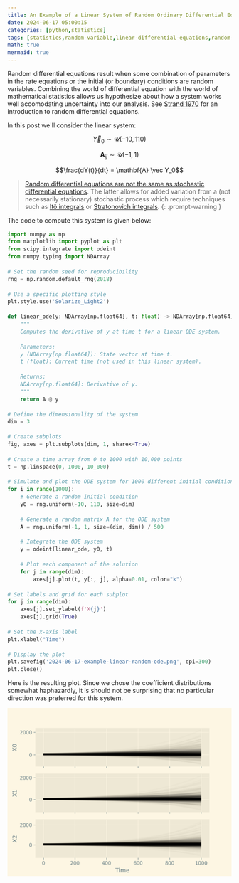 ```yaml
---
title: An Example of a Linear System of Random Ordinary Differential Equations
date: 2024-06-17 05:00:15
categories: [python,statistics]
tags: [statistics,random-variable,linear-differential-equations,random-differential-equations,ordinary-differential-equations,math,maths,uniform-distribution,continuous-uniform-distribution,python,ode,odeint,matplotlib,rde,sde,Ito-integral,Stratonovich-integrals,numpy,scipy,matplotlib]
math: true
mermaid: true
---
```


Random differential equations result when some combination of parameters in the rate equations or the initial (or boundary) conditions are random variables. Combining the world of differential equation with the world of mathematical statistics allows us hypothesize about how a system works well accomodating uncertainty into our analysis. See [Strand 1970](https://core.ac.uk/download/pdf/82447522.pdf) for an introduction to random differential equations.

In this post we'll consider the linear system:

$$\vec Y_0 \sim \mathcal{U}(-10, 110)$$

$$\mathbf{A}_{ij} \sim \mathcal{U}(-1, 1)$$

$$\frac{dY(t)}{dt} = \mathbf{A} \vec Y_0$$

> [Random differential equations are not the same as stochastic differential equations](https://math.stackexchange.com/questions/72208/whats-the-difference-between-rde-and-sde). The latter allows for added variation from a (not necessarily stationary) stochastic process which require techniques such as [Itô integrals](https://en.wikipedia.org/wiki/It%C3%B4_calculus) or [Stratonovich integrals](https://en.wikipedia.org/wiki/Stratonovich_integral).
{: .prompt-warning }

The code to compute this system is given below:

```python
import numpy as np
from matplotlib import pyplot as plt
from scipy.integrate import odeint
from numpy.typing import NDArray

# Set the random seed for reproducibility
rng = np.random.default_rng(2018)

# Use a specific plotting style
plt.style.use('Solarize_Light2')

def linear_ode(y: NDArray[np.float64], t: float) -> NDArray[np.float64]:
    """
    Computes the derivative of y at time t for a linear ODE system.

    Parameters:
    y (NDArray[np.float64]): State vector at time t.
    t (float): Current time (not used in this linear system).

    Returns:
    NDArray[np.float64]: Derivative of y.
    """
    return A @ y

# Define the dimensionality of the system
dim = 3

# Create subplots
fig, axes = plt.subplots(dim, 1, sharex=True)

# Create a time array from 0 to 1000 with 10,000 points
t = np.linspace(0, 1000, 10_000)

# Simulate and plot the ODE system for 1000 different initial conditions
for i in range(1000):
    # Generate a random initial condition
    y0 = rng.uniform(-10, 110, size=dim)

    # Generate a random matrix A for the ODE system
    A = rng.uniform(-1, 1, size=(dim, dim)) / 500

    # Integrate the ODE system
    y = odeint(linear_ode, y0, t)

    # Plot each component of the solution
    for j in range(dim):
        axes[j].plot(t, y[:, j], alpha=0.01, color="k")

# Set labels and grid for each subplot
for j in range(dim):
    axes[j].set_ylabel(f'X{j}')
    axes[j].grid(True)

# Set the x-axis label
plt.xlabel("Time")

# Display the plot
plt.savefig('2024-06-17-example-linear-random-ode.png', dpi=300)
plt.close()

```

Here is the resulting plot. Since we chose the coefficient distributions somewhat haphazardly, it is should not be surprising that no particular direction was preferred for this system.

![](assets/images/2024-06-17-example-linear-random-ode.png)
